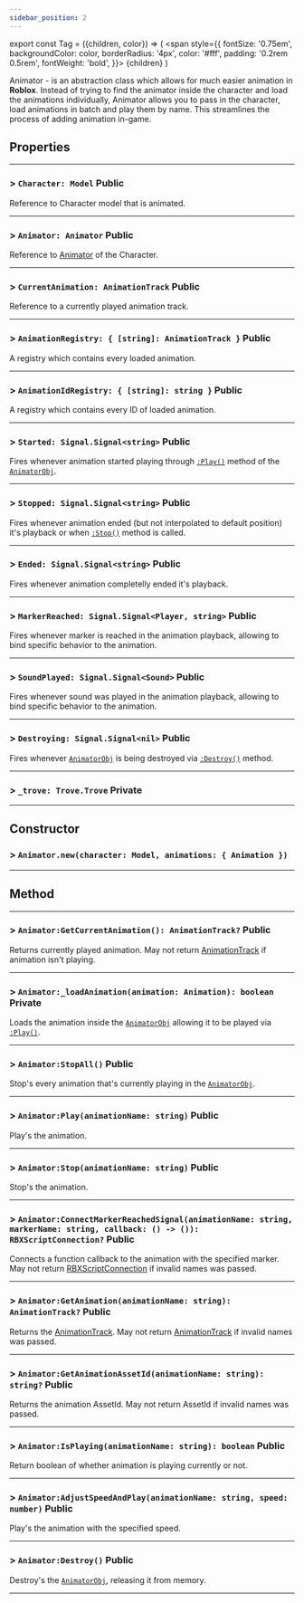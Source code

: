 ```yaml
---
sidebar_position: 2
---
```


export const Tag = ({children, color}) => (
    <span style={{
            fontSize: '0.75em', 
            backgroundColor: color,
            borderRadius: '4px',
            color: '#fff',
            padding: '0.2rem 0.5rem',
            fontWeight: 'bold',
        }}>
    {children}
    </span>
)

Animator - is an abstraction class which allows for much easier animation in **Roblox**. 
Instead of trying to find the animator inside the character and load the animations individually, Animator allows you to pass in the character, load animations in batch and play them by name.
This streamlines the process of adding animation in-game.

## Properties
---

### > `Character: Model` <Tag color="#e3ce8b">Public</Tag>
Reference to Character model that is animated.

---
### > `Animator: Animator` <Tag color="#e3ce8b">Public</Tag>
Reference to [Animator](https://create.roblox.com/docs/reference/engine/classes/Animator) of the Character.

---
### > `CurrentAnimation: AnimationTrack` <Tag color="#e3ce8b">Public</Tag>
Reference to a currently played animation track.

---
### > `AnimationRegistry: { [string]: AnimationTrack }` <Tag color="#e3ce8b">Public</Tag>
A registry which contains every loaded animation.

---
### > `AnimationIdRegistry: { [string]: string }` <Tag color="#e3ce8b">Public</Tag>
A registry which contains every ID of loaded animation.

---
### > `Started: Signal.Signal<string>` <Tag color="#e3ce8b">Public</Tag>
Fires whenever animation started playing through [`:Play()`](Animator.md#-animatorplayanimationname-string-public) method of the [`AnimatorObj`](./Animator.md).

---
### > `Stopped: Signal.Signal<string>` <Tag color="#e3ce8b">Public</Tag>
Fires whenever animation ended (but not interpolated to default position) it's playback or when [`:Stop()`](Animator.md#-animatorstopanimationname-string-public) method is called.

---
### > `Ended: Signal.Signal<string>` <Tag color="#e3ce8b">Public</Tag>
Fires whenever animation completelly ended it's playback.

---
### > `MarkerReached: Signal.Signal<Player, string>` <Tag color="#e3ce8b">Public</Tag>
Fires whenever marker is reached in the animation playback, allowing to bind specific behavior to the animation.

---
### > `SoundPlayed: Signal.Signal<Sound>` <Tag color="#e3ce8b">Public</Tag>
Fires whenever sound was played in the animation playback, allowing to bind specific behavior to the animation.

---
### > `Destroying: Signal.Signal<nil>` <Tag color="#e3ce8b">Public</Tag>
Fires whenever [`AnimatorObj`](./Animator.md) is being destroyed via [`:Destroy()`](./Animator.md#-animatordestroy-public) method.

---
### > `_trove: Trove.Trove` <Tag color="#4958df">Private</Tag>

---

## Constructor

### > `Animator.new(character: Model, animations: { Animation })`

---

## Method
---

### > `Animator:GetCurrentAnimation(): AnimationTrack?` <Tag color="#e3ce8b">Public</Tag>
Returns currently played animation. May not return [AnimationTrack](https://create.roblox.com/docs/reference/engine/classes/AnimationTrack) if animation isn't playing.

---
### > `Animator:_loadAnimation(animation: Animation): boolean` <Tag color="#4958df">Private</Tag>
Loads the animation inside the [`AnimatorObj`](./Animator.md) allowing it to be played via [`:Play()`](Animator.md#-animatorplayanimationname-string-public).

---
### > `Animator:StopAll()` <Tag color="#e3ce8b">Public</Tag>
Stop's every animation that's currently playing in the [`AnimatorObj`](./Animator.md).

---
### > `Animator:Play(animationName: string)` <Tag color="#e3ce8b">Public</Tag>
Play's the animation.

---
### > `Animator:Stop(animationName: string)` <Tag color="#e3ce8b">Public</Tag>
Stop's the animation.

---
### > `Animator:ConnectMarkerReachedSignal(animationName: string, markerName: string, callback: () -> ()): RBXScriptConnection?` <Tag color="#e3ce8b">Public</Tag>
Connects a function callback to the animation with the specified marker. May not return [RBXScriptConnection](https://create.roblox.com/docs/reference/engine/datatypes/RBXScriptConnection) if invalid names was passed.

---
### > `Animator:GetAnimation(animationName: string): AnimationTrack?` <Tag color="#e3ce8b">Public</Tag>
Returns the [AnimationTrack](https://create.roblox.com/docs/reference/engine/classes/AnimationTrack). May not return [AnimationTrack](https://create.roblox.com/docs/reference/engine/classes/AnimationTrack) if invalid names was passed.

---
### > `Animator:GetAnimationAssetId(animationName: string): string?` <Tag color="#e3ce8b">Public</Tag>
Returns the animation AssetId. May not return AssetId if invalid names was passed.

---
### > `Animator:IsPlaying(animationName: string): boolean` <Tag color="#e3ce8b">Public</Tag>
Return boolean of whether animation is playing currently or not.

---
### > `Animator:AdjustSpeedAndPlay(animationName: string, speed: number)` <Tag color="#e3ce8b">Public</Tag>
Play's the animation with the specified speed.

---
### > `Animator:Destroy()` <Tag color="#e3ce8b">Public</Tag>
Destroy's the [`AnimatorObj`](./Animator.md), releasing it from memory.

---